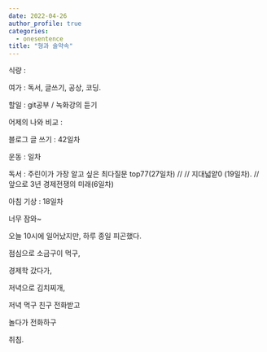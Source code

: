 ```yaml
---
date: 2022-04-26
author_profile: true
categories:
  - onesentence
title: "형과 술약속"
---
```


식량 : 

여가 : 독서, 글쓰기, 공상, 코딩.

할일 : git공부 / 녹화강의 듣기

어제의 나와 비교 : 


블로그 글 쓰기 : 42일차

운동 : 일차

독서 : 주린이가 가장 알고 싶은 최다질문 top77(27일차) // // 지대넓얕0 (19일차). // 앞으로 3년 경제전쟁의 미래(6일차)

아침 기상 : 18일차



너무 잠와~

오늘 10시에 일어났지만, 하루 종일 피곤했다.

점심으로 소금구이 먹구, 

경제학 갔다가,

저녁으로 김치찌개,

저녁 먹구 친구 전화받고

놀다가 전화하구 

취침.